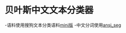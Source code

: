 # 贝叶斯中文文本分类器


-语料使用搜狗文本分类语料[mini版](http://www.sogou.com/labs/dl/c.html)
-中文分词使用[ansj_seg](https://github.com/NLPchina/ansj_seg)

